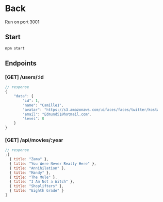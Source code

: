 # Back

Run on port 3001

## Start

```bash
npm start
```

## Endpoints

### [GET] /users/:id

```javascript
// response
{
    "data": {
        "id": 1,
        "name": "Camille1",
        "avatar": "https://s3.amazonaws.com/uifaces/faces/twitter/kostaspt/128.jpg",
        "email": "Edmund51@hotmail.com",
        "level": 0
    }
}
```

### [GET] /api/movies/:year

```javascript
// response
;[
  { title: "Zama" },
  { title: "You Were Never Really Here" },
  { title: "Annihilation" },
  { title: "Mandy" },
  { title: "The Mule" },
  { title: "I Am Not a Witch" },
  { title: "Shoplifters" },
  { title: "Eighth Grade" }
]
```
